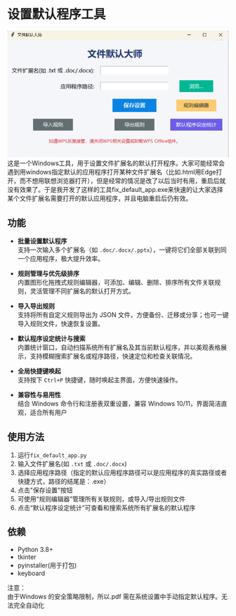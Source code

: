 # 设置默认程序工具
![alt text](image.png)
这是一个Windows工具，用于设置文件扩展名的默认打开程序。大家可能经常会遇到用windows指定默认的应用程序打开某种文件扩展名（比如.html用Edge打开，而不想用联想浏览器打开），但是经常的情况是改了以后当时有用，重启后就没有效果了。于是我开发了这样的工具fix_default_app.exe来快速的让大家选择某个文件扩展名需要打开的默认应用程序，并且电脑重启后仍有效。

## 功能

- **批量设置默认程序**  
  支持一次输入多个扩展名（如 `.doc/.docx/.pptx`），一键将它们全部关联到同一个应用程序，极大提升效率。

- **规则管理与优先级排序**  
  内置图形化拖拽式规则编辑器，可添加、编辑、删除、排序所有文件关联规则，灵活管理不同扩展名的默认打开方式。

- **导入导出规则**  
  支持将所有自定义规则导出为 JSON 文件，方便备份、迁移或分享；也可一键导入规则文件，快速恢复设置。

- **默认程序设定统计与搜索**  
  内置统计窗口，自动扫描系统所有扩展名及其当前默认程序，并以美观表格展示，支持模糊搜索扩展名或程序路径，快速定位和检查关联情况。

- **全局快捷键唤起**  
  支持按下 `Ctrl+P` 快捷键，随时唤起主界面，方便快速操作。


- **兼容性与易用性**  
  结合 Windows 命令行和注册表双重设置，兼容 Windows 10/11，界面简洁直观，适合所有用户

## 使用方法
1. 运行`fix_default_app.py`
2. 输入文件扩展名(如 `.txt` 或 `.doc/.docx`)
3. 选择应用程序路径（指定的默认应用程序路径可以是应用程序的真实路径或者快捷方式，路径的结尾是：.exe）
4. 点击"保存设置"按钮
5. 可使用“规则编辑器”管理所有关联规则，或导入/导出规则文件
6. 点击“默认程序设定统计”可查看和搜索系统所有扩展名的默认程序

## 依赖
- Python 3.8+
- tkinter
- pyinstaller(用于打包)
- keyboard

注意：  
由于Windows 的安全策略限制，所以.pdf 需在系统设置中手动指定默认程序。无法完全自动化